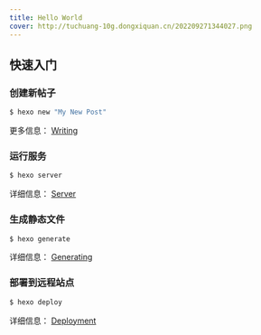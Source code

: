 ```yaml
---
title: Hello World
cover: http://tuchuang-10g.dongxiquan.cn/202209271344027.png
---
```


## 快速入门

### 创建新帖子

```bash
$ hexo new "My New Post"
```

更多信息： [Writing](https://hexo.io/docs/writing.html)



### 运行服务

```bash
$ hexo server
```

详细信息： [Server](https://hexo.io/docs/server.html)

### 生成静态文件

```bash
$ hexo generate
```

详细信息： [Generating](https://hexo.io/docs/generating.html)

### 部署到远程站点

```bash
$ hexo deploy
```

详细信息： [Deployment](https://hexo.io/docs/deployment.html)
